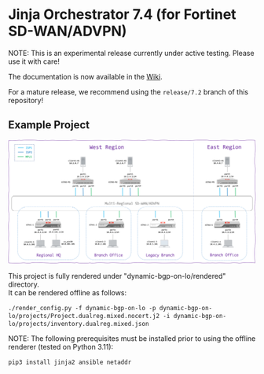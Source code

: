# Jinja Orchestrator 7.4 (for Fortinet SD-WAN/ADVPN)

NOTE: This is an experimental release currently under active testing. Please use it with care! 

The documentation is now available in the [Wiki](https://github.com/fortinet-solutions-cse/sdwan-advpn-reference/wiki).

For a mature release, we recommend using the `release/7.2` branch of this repository!

## Example Project

![](example_project.png)

This project is fully rendered under "dynamic-bgp-on-lo/rendered" directory.  
It can be rendered offline as follows:

```
./render_config.py -f dynamic-bgp-on-lo -p dynamic-bgp-on-lo/projects/Project.dualreg.mixed.nocert.j2 -i dynamic-bgp-on-lo/projects/inventory.dualreg.mixed.json
```

NOTE: The following prerequisites must be installed prior to using the offline renderer (tested on Python 3.11):

```
pip3 install jinja2 ansible netaddr
```